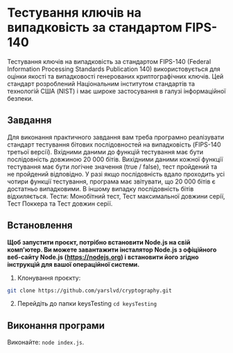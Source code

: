 # Тестування ключів на випадковість за стандартом FIPS-140

Тестування ключів на випадковість за стандартом FIPS-140 (Federal Information Processing Standards Publication 140) використовується для оцінки якості та випадковості генерованих криптографічних ключів. Цей стандарт розроблений Національним інститутом стандартів та технологій США (NIST) і має широке застосування в галузі інформаційної безпеки.

## Завдання

Для виконання практичного завдання вам треба програмно реалізувати стандарт тестування бітових послідовностей  на випадковість (FIPS-140 третьої версії). Вхідними даними до функцій тестування має бути послідовність довжиною 20 000 бітів. Вихідними даними кожної функції тестування має бути логічне значення (true / false), тест пройдений та не пройдений відповідно. У разі якщо послідовність вдало проходить усі чотири функції тестування, програма має звітувати, що 20 000 бітів є достатньо випадковими. В іншому випадку послідовність бітів відхиляється. Тести: Монобітний тест, Тест максимальної довжини серії, Тест Поккера та Тест довжин серії.

## Встановлення
**Щоб запустити проєкт, потрібно встановити Node.js на свій комп'ютер. Ви можете завантажити інсталятор Node.js з офіційного веб-сайту Node.js (https://nodejs.org) і встановити його згідно інструкцій для вашої операційної системи.**

1. Клонування проєкту:
```bash
git clone https://github.com/yarslvd/cryptography.git
```
2. Перейдіть до папки keysTesting `cd keysTesting`

## Виконання програми

Виконайте: `node index.js`.